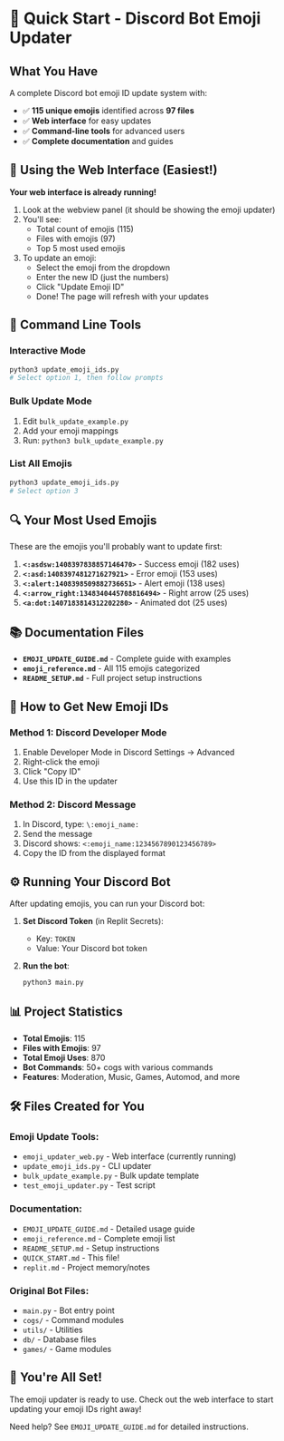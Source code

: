 # 🚀 Quick Start - Discord Bot Emoji Updater

## What You Have

A complete Discord bot emoji ID update system with:
- ✅ **115 unique emojis** identified across **97 files**
- ✅ **Web interface** for easy updates
- ✅ **Command-line tools** for advanced users
- ✅ **Complete documentation** and guides

## 🌟 Using the Web Interface (Easiest!)

**Your web interface is already running!** 

1. Look at the webview panel (it should be showing the emoji updater)
2. You'll see:
   - Total count of emojis (115)
   - Files with emojis (97)
   - Top 5 most used emojis
3. To update an emoji:
   - Select the emoji from the dropdown
   - Enter the new ID (just the numbers)
   - Click "Update Emoji ID"
   - Done! The page will refresh with your updates

## 📝 Command Line Tools

### Interactive Mode
```bash
python3 update_emoji_ids.py
# Select option 1, then follow prompts
```

### Bulk Update Mode
1. Edit `bulk_update_example.py`
2. Add your emoji mappings
3. Run: `python3 bulk_update_example.py`

### List All Emojis
```bash
python3 update_emoji_ids.py
# Select option 3
```

## 🔍 Your Most Used Emojis

These are the emojis you'll probably want to update first:

1. **`<:asdsw:1408397838857146470>`** - Success emoji (182 uses)
2. **`<:asd:1408397481271627921>`** - Error emoji (153 uses)
3. **`<:alert:1408398509882736651>`** - Alert emoji (138 uses)
4. **`<:arrow_right:1348340445708816494>`** - Right arrow (25 uses)
5. **`<a:dot:1407183814312202280>`** - Animated dot (25 uses)

## 📚 Documentation Files

- **`EMOJI_UPDATE_GUIDE.md`** - Complete guide with examples
- **`emoji_reference.md`** - All 115 emojis categorized
- **`README_SETUP.md`** - Full project setup instructions

## 🎯 How to Get New Emoji IDs

### Method 1: Discord Developer Mode
1. Enable Developer Mode in Discord Settings → Advanced
2. Right-click the emoji
3. Click "Copy ID"
4. Use this ID in the updater

### Method 2: Discord Message
1. In Discord, type: `\:emoji_name:`
2. Send the message
3. Discord shows: `<:emoji_name:1234567890123456789>`
4. Copy the ID from the displayed format

## ⚙️ Running Your Discord Bot

After updating emojis, you can run your Discord bot:

1. **Set Discord Token** (in Replit Secrets):
   - Key: `TOKEN`
   - Value: Your Discord bot token

2. **Run the bot**:
   ```bash
   python3 main.py
   ```

## 📊 Project Statistics

- **Total Emojis**: 115
- **Files with Emojis**: 97
- **Total Emoji Uses**: 870
- **Bot Commands**: 50+ cogs with various commands
- **Features**: Moderation, Music, Games, Automod, and more

## 🛠️ Files Created for You

### Emoji Update Tools:
- `emoji_updater_web.py` - Web interface (currently running)
- `update_emoji_ids.py` - CLI updater
- `bulk_update_example.py` - Bulk update template
- `test_emoji_updater.py` - Test script

### Documentation:
- `EMOJI_UPDATE_GUIDE.md` - Detailed usage guide
- `emoji_reference.md` - Complete emoji list
- `README_SETUP.md` - Setup instructions
- `QUICK_START.md` - This file!
- `replit.md` - Project memory/notes

### Original Bot Files:
- `main.py` - Bot entry point
- `cogs/` - Command modules
- `utils/` - Utilities
- `db/` - Database files
- `games/` - Game modules

## 🎉 You're All Set!

The emoji updater is ready to use. Check out the web interface to start updating your emoji IDs right away!

Need help? See `EMOJI_UPDATE_GUIDE.md` for detailed instructions.
